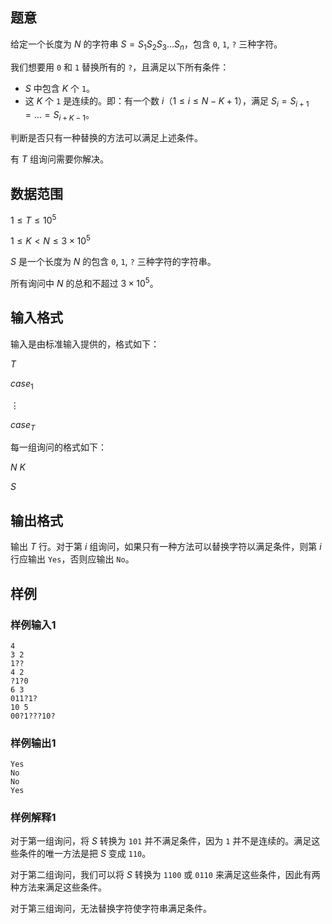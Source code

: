## 题意 

给定一个长度为 $N$ 的字符串 $S = S_1S_2S_3 \dots S_n$，包含 `0`, `1`, `?` 三种字符。

我们想要用 `0` 和 `1` 替换所有的 `?`，且满足以下所有条件：
- $S$ 中包含 $K$ 个 `1`。
- 这 $K$ 个 `1` 是连续的。即：有一个数 $i$（$1 \leq i \leq N - K + 1$），满足 $S_i = S_{i+1} = \dots = S_{i+K-1}$。

判断是否只有一种替换的方法可以满足上述条件。

有 $T$ 组询问需要你解决。

## 数据范围

$1 \leq T \leq 10^5$

$1 \leq K < N \leq 3 \times 10^5$
 
$S$ 是一个长度为 $N$ 的包含 `0`, `1`, `?` 三种字符的字符串。

所有询问中 $N$ 的总和不超过 $3 \times 10^5$。

## 输入格式

输入是由标准输入提供的，格式如下：

$T$

$case_1$

$\vdots$

$case_T$

每一组询问的格式如下：

$N$ $K$

$S$

## 输出格式

输出 $T$ 行。对于第 $i$ 组询问，如果只有一种方法可以替换字符以满足条件，则第 $i$ 行应输出 `Yes`，否则应输出 `No`。

## 样例

### 样例输入1

```
4
3 2
1??
4 2
?1?0
6 3
011?1?
10 5
00?1???10?
```

### 样例输出1

```
Yes
No
No
Yes
```

### 样例解释1

对于第一组询问，将 $S$ 转换为 `101` 并不满足条件，因为 `1` 并不是连续的。满足这些条件的唯一方法是把 $S$ 变成 `110`。

对于第二组询问，我们可以将 $S$ 转换为 `1100` 或 `0110` 来满足这些条件，因此有两种方法来满足这些条件。

对于第三组询问，无法替换字符使字符串满足条件。

